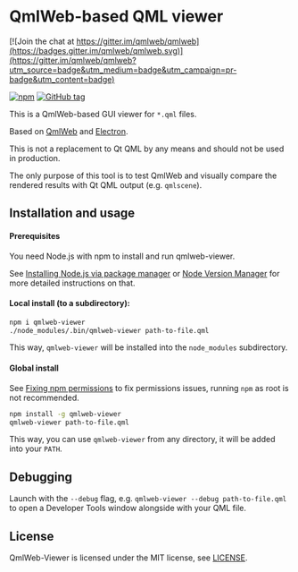 # QmlWeb-based QML viewer

[![Join the chat at https://gitter.im/qmlweb/qmlweb](https://badges.gitter.im/qmlweb/qmlweb.svg)](https://gitter.im/qmlweb/qmlweb?utm_source=badge&utm_medium=badge&utm_campaign=pr-badge&utm_content=badge)

[![npm](https://img.shields.io/npm/v/qmlweb-viewer.svg)](https://www.npmjs.com/package/qmlweb-viewer)
[![GitHub tag](https://img.shields.io/github/tag/qmlweb/qmlweb-viewer.svg)](https://github.com/qmlweb/qmlweb-viewer/releases)

This is a QmlWeb-based GUI viewer for `*.qml` files.

Based on [QmlWeb](https://github.com/qmlweb/qmlweb) and [Electron](https://github.com/electron/electron).

This is not a replacement to Qt QML by any means and should not be used in
production.

The only purpose of this tool is to test QmlWeb and visually compare the rendered
results with Qt QML output (e.g. `qmlscene`).

## Installation and usage

#### Prerequisites

You need Node.js with npm to install and run qmlweb-viewer.

See [Installing Node.js via package manager](https://nodejs.org/en/download/package-manager/)
or [Node Version Manager](http://nvm.sh) for more detailed instructions on that.

#### Local install (to a subdirectory):
```sh
npm i qmlweb-viewer
./node_modules/.bin/qmlweb-viewer path-to-file.qml
```

This way, `qmlweb-viewer` will be installed into the `node_modules` subdirectory.

#### Global install

See [Fixing npm permissions](https://docs.npmjs.com/getting-started/fixing-npm-permissions)
to fix permissions issues, running `npm` as root is not recommended.

```sh
npm install -g qmlweb-viewer
qmlweb-viewer path-to-file.qml
```

This way, you can use `qmlweb-viewer` from any directory, it will be added into
your `PATH`.

## Debugging

Launch with the `--debug` flag, e.g. `qmlweb-viewer --debug path-to-file.qml`
to open a Developer Tools window alongside with your QML file.

## License

QmlWeb-Viewer is licensed under the MIT license, see
[LICENSE](https://github.com/qmlweb/qmlweb-parser/blob/master/LICENSE).
